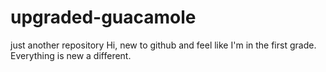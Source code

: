 # upgraded-guacamole
just another repository
Hi, new to github and feel like I'm in the first grade. Everything is new a different.
